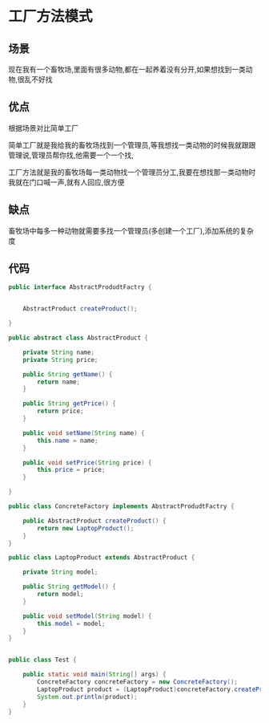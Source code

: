 # 工厂方法模式



 

## 场景

现在我有一个畜牧场,里面有很多动物,都在一起养着没有分开,如果想找到一类动物,很乱不好找

## 优点



 根据场景对比简单工厂

简单工厂就是我给我的畜牧场找到一个管理员,等我想找一类动物的时候我就跟跟管理说,管理员帮你找,他需要一个一个找,



工厂方法就是我的畜牧场每一类动物找一个管理员分工,我要在想找那一类动物时我就在门口喊一声,就有人回应,很方便



## 缺点



畜牧场中每多一种动物就需要多找一个管理员(多创建一个工厂),添加系统的复杂度

## 代码

~~~ java
public interface AbstractProdudtFactry {


    AbstractProduct createProduct();

}

public abstract class AbstractProduct {

    private String name;
    private String price;

    public String getName() {
        return name;
    }

    public String getPrice() {
        return price;
    }

    public void setName(String name) {
        this.name = name;
    }

    public void setPrice(String price) {
        this.price = price;
    }

}

public class ConcreteFactory implements AbstractProdudtFactry {

    public AbstractProduct createProduct() {
        return new LaptopProduct();
    }
}

public class LaptopProduct extends AbstractProduct {

    private String model;

    public String getModel() {
        return model;
    }

    public void setModel(String model) {
        this.model = model;
    }
}


public class Test {

    public static void main(String[] args) {
        ConcreteFactory concreteFactory = new ConcreteFactory();
        LaptopProduct product = (LaptopProduct)concreteFactory.createProduct();
        System.out.println(product);
    }
}

~~~

